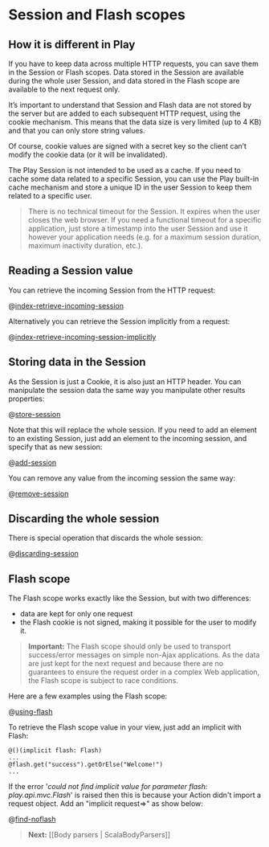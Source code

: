 # Session and Flash scopes

## How it is different in Play

If you have to keep data across multiple HTTP requests, you can save them in the Session or Flash scopes. Data stored in the Session are available during the whole user Session, and data stored in the Flash scope are available to the next request only.

It’s important to understand that Session and Flash data are not stored by the server but are added to each subsequent HTTP request, using the cookie mechanism. This means that the data size is very limited (up to 4 KB) and that you can only store string values.

Of course, cookie values are signed with a secret key so the client can’t modify the cookie data (or it will be invalidated).

The Play Session is not intended to be used as a cache. If you need to cache some data related to a specific Session, you can use the Play built-in cache mechanism and store a unique ID in the user Session to keep them related to a specific user.

> There is no technical timeout for the Session. It expires when the user closes the web browser. If you need a functional timeout for a specific application, just store a timestamp into the user Session and use it however your application needs (e.g. for a maximum session duration, maximum inactivity duration, etc.).

## Reading a Session value

You can retrieve the incoming Session from the HTTP request:

@[index-retrieve-incoming-session](code/ScalaSessionFlash.scala)


Alternatively you can retrieve the Session implicitly from a request:

@[index-retrieve-incoming-session-implicitly](code/ScalaSessionFlash.scala)


## Storing data in the Session

As the Session is just a Cookie, it is also just an HTTP header. You can manipulate the session data the same way you manipulate other results properties:

@[store-session](code/ScalaSessionFlash.scala)


Note that this will replace the whole session. If you need to add an element to an existing Session, just add an element to the incoming session, and specify that as new session:

@[add-session](code/ScalaSessionFlash.scala)


You can remove any value from the incoming session the same way:

@[remove-session](code/ScalaSessionFlash.scala)

## Discarding the whole session

There is special operation that discards the whole session:

@[discarding-session](code/ScalaSessionFlash.scala)

## Flash scope

The Flash scope works exactly like the Session, but with two differences:

- data are kept for only one request
- the Flash cookie is not signed, making it possible for the user to modify it.

> **Important:** The Flash scope should only be used to transport success/error messages on simple non-Ajax applications. As the data are just kept for the next request and because there are no guarantees to ensure the request order in a complex Web application, the Flash scope is subject to race conditions.

Here are a few examples using the Flash scope:

@[using-flash](code/ScalaSessionFlash.scala)



To retrieve the Flash scope value in your view, just add an implicit with Flash:
```
@()(implicit flash: Flash)
...
@flash.get("success").getOrElse("Welcome!")
...
```

If the error '_could not find implicit value for parameter flash: play.api.mvc.Flash_' is raised then this is because your Action didn't import a request object. Add an "implicit request=>" as show below:

@[find-noflash](code/ScalaSessionFlash.scala)

> **Next:** [[Body parsers | ScalaBodyParsers]]

